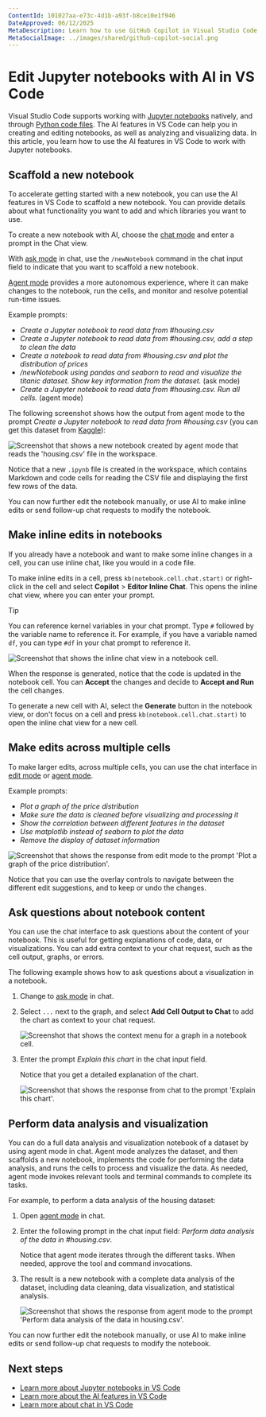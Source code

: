 ```yaml
---
ContentId: 101027aa-e73c-4d1b-a93f-b8ce10e1f946
DateApproved: 06/12/2025
MetaDescription: Learn how to use GitHub Copilot in Visual Studio Code to edit Jupyter notebooks with AI.
MetaSocialImage: ../images/shared/github-copilot-social.png
---
```

# Edit Jupyter notebooks with AI in VS Code

Visual Studio Code supports working with [Jupyter notebooks](/docs/datascience/jupyter-notebooks.md) natively, and through [Python code files](/docs/python/jupyter-support-py.md). The AI features in VS Code can help you in creating and editing notebooks, as well as analyzing and visualizing data. In this article, you learn how to use the AI features in VS Code to work with Jupyter notebooks.

## Scaffold a new notebook

To accelerate getting started with a new notebook, you can use the AI features in VS Code to scaffold a new notebook. You can provide details about what functionality you want to add and which libraries you want to use.

To create a new notebook with AI, choose the [chat mode](/docs/copilot/chat/copilot-chat.md#chat-mode) and enter a prompt in the Chat view.

With [ask mode](vscode://GitHub.Copilot-Chat/chat?mode=ask) in chat, use the `/newNotebook` command in the chat input field to indicate that you want to scaffold a new notebook.

[Agent mode](vscode://GitHub.Copilot-Chat/chat?mode=agent) provides a more autonomous experience, where it can make changes to the notebook, run the cells, and monitor and resolve potential run-time issues.

Example prompts:

- *Create a Jupyter notebook to read data from #housing.csv*
- *Create a Jupyter notebook to read data from #housing.csv, add a step to clean the data*
- *Create a notebook to read data from #housing.csv and plot the distribution of prices*
- */newNotebook using pandas and seaborn to read and visualize the titanic dataset. Show key information from the dataset.* (ask mode)
- *Create a Jupyter notebook to read data from #housing.csv. Run all cells.* (agent mode)

The following screenshot shows how the output from agent mode to the prompt *Create a Jupyter notebook to read data from #housing.csv* (you can get this dataset from [Kaggle](https://www.kaggle.com/search?q=housing+dataset+in%3Adatasets)):

![Screenshot that shows a new notebook created by agent mode that reads the 'housing.csv' file in the workspace.](images/notebooks-with-ai/agent-mode-create-new-notebook.png)

Notice that a new `.ipynb` file is created in the workspace, which contains Markdown and code cells for reading the CSV file and displaying the first few rows of the data.

You can now further edit the notebook manually, or use AI to make inline edits or send follow-up chat requests to modify the notebook.

## Make inline edits in notebooks

If you already have a notebook and want to make some inline changes in a cell, you can use inline chat, like you would in a code file.

To make inline edits in a cell, press `kb(notebook.cell.chat.start)` or right-click in the cell and select **Copilot** > **Editor Inline Chat**. This opens the inline chat view, where you can enter your prompt.

> [!TIP]
> You can reference kernel variables in your chat prompt. Type `#` followed by the variable name to reference it. For example, if you have a variable named `df`, you can type `#df` in your chat prompt to reference it.

![Screenshot that shows the inline chat view in a notebook cell.](images/notebooks-with-ai/notebook-inline-chat.png)

When the response is generated, notice that the code is updated in the notebook cell. You can **Accept** the changes and decide to **Accept and Run** the cell changes.

To generate a new cell with AI, select the **Generate** button in the notebook view, or don't focus on a cell and press `kb(notebook.cell.chat.start)` to open the inline chat view for a new cell.

## Make edits across multiple cells

To make larger edits, across multiple cells, you can use the chat interface in [edit mode](vscode://GitHub.Copilot-Chat/chat?mode=edit) or [agent mode](vscode://GitHub.Copilot-Chat/chat?mode=agent).

Example prompts:

- *Plot a graph of the price distribution*
- *Make sure the data is cleaned before visualizing and processing it*
- *Show the correlation between different features in the dataset*
- *Use matplotlib instead of seaborn to plot the data*
- *Remove the display of dataset information*

![Screenshot that shows the response from edit mode to the prompt 'Plot a graph of the price distribution'.](images/notebooks-with-ai/notebook-edit-mode-plot-prices.png)

Notice that you can use the overlay controls to navigate between the different edit suggestions, and to keep or undo the changes.

## Ask questions about notebook content

You can use the chat interface to ask questions about the content of your notebook. This is useful for getting explanations of code, data, or visualizations. You can add extra context to your chat request, such as the cell output, graphs, or errors.

The following example shows how to ask questions about a visualization in a notebook.

1. Change to [ask mode](vscode://GitHub.Copilot-Chat/chat?mode=ask) in chat.

1. Select `...` next to the graph, and select **Add Cell Output to Chat** to add the chart as context to your chat request.

    ![Screenshot that shows the context menu for a graph in a notebook cell.](images/notebooks-with-ai/notebook-ask-mode-add-cell-output.png)

1. Enter the prompt *Explain this chart* in the chat input field.

    Notice that you get a detailed explanation of the chart.

    ![Screenshot that shows the response from chat to the prompt 'Explain this chart'.](images/notebooks-with-ai/notebook-ask-mode-explain-chart.png)

## Perform data analysis and visualization

You can do a full data analysis and visualization notebook of a dataset by using agent mode in chat. Agent mode analyzes the dataset, and then scaffolds a new notebook, implements the code for performing the data analysis, and runs the cells to process and visualize the data. As needed, agent mode invokes relevant tools and terminal commands to complete its tasks.

For example, to perform a data analysis of the housing dataset:

1. Open [agent mode](vscode://GitHub.Copilot-Chat/chat?mode=agent) in chat.

1. Enter the following prompt in the chat input field: *Perform data analysis of the data in #housing.csv*.

    Notice that agent mode iterates through the different tasks. When needed, approve the tool and command invocations.

1. The result is a new notebook with a complete data analysis of the dataset, including data cleaning, data visualization, and statistical analysis.

    ![Screenshot that shows the response from agent mode to the prompt 'Perform data analysis of the data in housing.csv'.](images/notebooks-with-ai/notebook-agent-mode-data-analysis.png)

You can now further edit the notebook manually, or use AI to make inline edits or send follow-up chat requests to modify the notebook.

## Next steps

- [Learn more about Jupyter notebooks in VS Code](/docs/datascience/jupyter-notebooks.md)
- [Learn more about the AI features in VS Code](/docs/copilot/overview.md)
- [Learn more about chat in VS Code](/docs/copilot/chat/copilot-chat.md)
